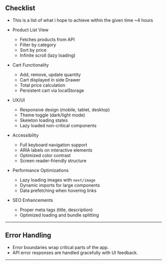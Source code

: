 ## Checklist
- This is a list of what i hope to achieve within the given time ~4 hours

- Product List View
  - Fetches products from API
  - Filter by category
  - Sort by price
  - Infinite scroll (lazy loading) 

- Cart Functionality
  - Add, remove, update quantity
  - Cart displayed in side Drawer
  - Total price calculation
  - Persistent cart via localStorage

- UX/UI
  - Responsive design (mobile, tablet, desktop)
  - Theme toggle (dark/light mode)
  - Skeleton loading states
  - Lazy loaded non-critical components

- Accessibility
  - Full keyboard navigation support
  - ARIA labels on interactive elements
  - Optimized color contrast
  - Screen reader-friendly structure

- Performance Optimizations
  - Lazy loading images with `next/image`
  - Dynamic imports for large components
  - Data prefetching when hovering links

- SEO Enhancements
  - Proper meta tags (title, description)
  - Optimized loading and bundle splitting

---

## Error Handling
- Error boundaries wrap critical parts of the app.
- API error responses are handled gracefully with UI feedback.

---
